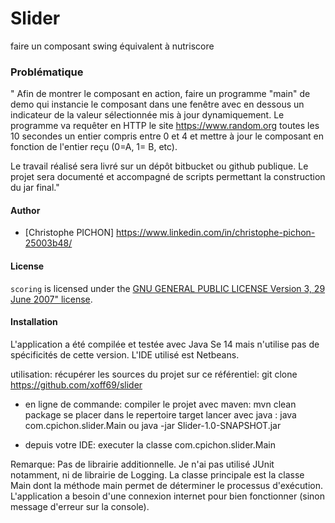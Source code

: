 # Slider
faire un composant swing équivalent à nutriscore

### Problématique
"
Afin de montrer le composant en action, faire un programme "main" de demo qui instancie le composant dans une fenêtre avec en dessous un indicateur de la valeur sélectionnée mis à jour dynamiquement. Le programme va requêter en HTTP le site https://www.random.org toutes les 10 secondes un entier compris entre 0 et 4 et mettre à jour le composant en fonction de l'entier reçu (0=A, 1= B, etc).

 

Le travail réalisé sera livré sur un dépôt bitbucket ou github publique. Le projet sera documenté et accompagné de scripts permettant la construction du jar final."
 

#### Author
- [Christophe PICHON] https://www.linkedin.com/in/christophe-pichon-25003b48/



#### License

`scoring` is licensed under the [GNU GENERAL PUBLIC LICENSE
                       Version 3, 29 June 2007" license](./LICENSE.md).

#### Installation
L'application a été compilée et testée avec Java Se 14 mais n'utilise pas de spécificités de cette version. L'IDE utilisé est Netbeans.

utilisation:
récupérer les sources du projet sur ce référentiel: git clone https://github.com/xoff69/slider

* en ligne de commande:
compiler le projet avec maven: mvn clean package
se placer dans le repertoire target lancer avec java : java com.cpichon.slider.Main ou java -jar Slider-1.0-SNAPSHOT.jar

* depuis votre IDE: executer la classe com.cpichon.slider.Main

Remarque: Pas de librairie additionnelle. Je n'ai pas utilisé JUnit notamment, ni de librairie de Logging. 
La classe principale est la classe Main dont la méthode main permet de déterminer le processus d'exécution.
L'application a besoin d'une connexion internet pour bien fonctionner (sinon message d'erreur sur la console).

